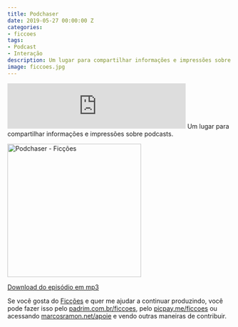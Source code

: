 ```yaml
---
title: Podchaser
date: 2019-05-27 00:00:00 Z
categories:
- ficcoes
tags:
- Podcast
- Interação
description: Um lugar para compartilhar informações e impressões sobre podcasts.
image: ficcoes.jpg
---
```


<iframe src="https://anchor.fm/podcastficcoes/embed/episodes/Podchaser-e45ne4" height="102px" width="400px" frameborder="0" scrolling="no"></iframe>
Um lugar para compartilhar informações e impressões sobre podcasts.

<a href="https://www.podchaser.com/ficcoes?utm_source=Fic%C3%A7%C3%B5es%7C117073&utm_medium=badge&utm_content=TCASP117073" target="__blank" style="text-decoration:none" ><img alt="Podchaser - Ficções" src="https://imagegen.podchaser.com/badge/TCASP117073.png" style="width:300px;max-width:100%"/></a>

[Download do episódio em mp3](https://s3-us-west-2.amazonaws.com/anchor-audio-bank/production/2019-4-28/15988547-44100-2-00f90c05c12a4.mp3)
 
Se você gosta do [Ficções](https://marcosramon.net/ficcoes/) e quer me ajudar a continuar produzindo, você pode fazer isso pelo [padrim.com.br/ficcoes](https://www.padrim.com.br/ficcoes), pelo [picpay.me/ficcoes](https://app.picpay.com/user/ficcoes) ou acessando [marcosramon.net/apoie](https://marcosramon.net/apoie/) e vendo outras maneiras de contribuir.
